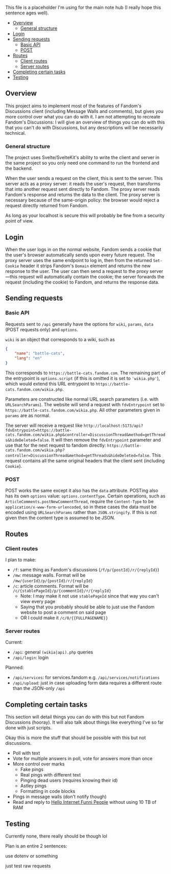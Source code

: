 This file is a placeholder I'm using for the main note hub (I really hope this sentence ages well).

- [Overview](#overview)
  - [General structure](#general-structure)
- [Login](#login)
- [Sending requests](#sending-requests)
  - [Basic API](#basic-api)
  - [POST](#post)
- [Routes](#routes)
  - [Client routes](#client-routes)
  - [Server routes](#server-routes)
- [Completing certain tasks](#completing-certain-tasks)
- [Testing](#testing)

## Overview

This project aims to implement most of the features of Fandom's Discussions client (including Message Walls and comments), but gives you more control over what you can do with it. I am not attempting to recreate Fandom's Discussions: I will give an overview of things you can do with this that you can't do with Discussions, but any descriptions will be necessarily technical.

### General structure

The project uses Svelte/SvelteKit's ability to write the client and server in the same project so you only need one command to run the frontend and the backend.

When the user sends a request on the client, this is sent to the server. This server acts as a proxy server: it reads the user's request, then transforms that into another request sent directly to Fandom. The proxy server reads Fandom's response and returns the data to the client. The proxy server is necessary because of the same-origin policy: the browser would reject a request directly returned from Fandom.

As long as your localhost is secure this will probably be fine from a security point of view.

## Login

When the user logs in on the normal website, Fandom sends a cookie that the user's browser automatically sends upon every future request. The proxy server uses the same endpoint to log in, then from the returned `Set-Cookie` header it strips Fandom's `Domain` element and returns the new response to the user. The user can then send a request to the proxy server—this request will automatically contain the cookie; the server forwards the request (including the cookie) to Fandom, and returns the response data.

## Sending requests

### Basic API

Requests sent to `/api` generally have the options for `wiki`, `params`, `data` (POST requests only) and `options`.

`wiki` is an object that corresponds to a wiki, such as

```json
{
	"name": "battle-cats",
	"lang": "en"
}
```

This corresponds to `https://battle-cats.fandom.com`. The remaining part of the entrypoint is `options.script` (if this is omitted it is set to `'wikia.php'`), which would extend this URL entrypoint to `https://battle-cats.fandom.com/wikia.php`.

Parameters are constructed like normal URL search parameters (i.e. with `URLSearchParams`). The website will send a request with `fdvEntrypoint` set to `https://battle-cats.fandom.com/wikia.php`. All other parameters given in `params` are as normal.

The server will receive a request like `http://localhost:5173/api?fdvEntrypoint=https://battle-cats.fandom.com/wikia.php&controller=DiscussionThread&method=getThreads&hideDeleted=false`. It will then remove the `fdvEntrypoint` parameter and use that for the next request to fandom directly: `https://battle-cats.fandom.com/wikia.php?controller=DiscussionThread&method=getThreads&hideDeleted=false`. This request contains all the same original headers that the client sent (including `Cookie`).

### POST

POST works the same except it also has the `data` attribute. POSTing also has its own `options` value: `options.contentType`. Certain operations, such as `ArticleComments.postNewCommentThread`, require the `Content-Type` to be `application/x-www-form-urlencoded`, so in these cases the data must be encoded using `URLSearchParams` rather than `JSON.stringify`. If this is not given then the content type is assumed to be JSON.

## Routes

### Client routes

I plan to make:

- `/f`: same thing as Fandom's discussions (`/f/p/{postId}/r/{replyId}`)
- `/mw`: message walls. Format will be `/mw/{userId}/p/{postId}/r/{replyId}`
- `/c`: article comments. Format will be `/c/{stablePageId}/p/{commentId}/r/{replyId}`
  - Note: I may make it not use `stablePageId` since that way you can't view every page
  - Saying that you probably should be able to just use the Fandom website to post a comment on said page
  - OR I could make it `/c/0/{{FULLPAGENAME}}`

### Server routes

Current:

- `/api`: general `(wikia|api).php` queries
- `/api/login`: login

Planned:

- `/api/services`: for services.fandom e.g. `/api/services/notifications`
- `/api/upload`: just in case uploading form data requires a different route than the JSON-only `/api`

## Completing certain tasks

This section will detail things you can do with this but not Fandom Discussions (hooray). It will also talk about things like everything I've so far done with just scripts.

Okay this is more the stuff that should be possible with this but not discussions.

- Poll with text
- Vote for multiple answers in poll, vote for answers more than once
- More control over marks
  - Fake pings
  - Real pings with different text
  - Pinging dead users (requires knowing their id)
  - Astley pings
  - Formatting in code blocks
- Pings in message walls (don't notify though)
- Read and reply to [Hello Internet Funni People](https://battle-cats.fandom.com/wiki/Message_Wall:LiterallyJustN?threadId=4400000000000763415) without using 10 TB of RAM

## Testing

Currently none, there really should be though lol

Plan is an entire 2 sentences:

use dotenv or something

just test raw requests
